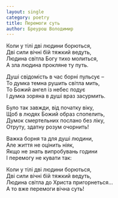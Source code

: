 ```yaml
---
layout: single
category: poetry
title: Перемоги суть
author: Бреурош Володимир
---
```


Коли у тілі дві людини борються,   
Дві сили вічні бій тяжкий ведуть,   
Людина світла Богу тихо молиться,   
А зла людина прокляне ту путь.   
  
Душі свідомість в час борні пульсує –   
То думка темна рушить світла мить,   
То Божий ангел із небес подує   
І думка зоряна в душі враз засурмить.   
  
Було так завжди, від початку віку,   
Щоб в людях Божий образ спопелить,   
Думок смертельних послано без ліку,   
Отруту, здатну розум очорнить!   
  
Важка борня та для душі людини,   
Але життя не оцінить ніяк,   
Якщо не знать випробувань години   
І перемогу не кувати так:   
  
Коли у тілі дві людини борються,   
Дві сили вічні бій тяжкий ведуть,   
Людина світла до Христа пригорнеться...   
А то вже перемоги вічна суть!   
